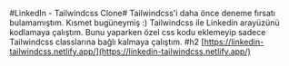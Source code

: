 #LinkedIn - Tailwindcss Clone#
Tailwindcss'i daha önce deneme fırsatı bulamamıştım. Kısmet bugüneymiş :)
Tailwindcss ile Linkedin arayüzünü kodlamaya çalıştım. Bunu yaparken özel css kodu eklemeyip sadece Tailwindcss classlarına bağlı kalmaya çalıştım.
#h2
[https://linkedin-tailwindcss.netlify.app/](https://linkedin-tailwindcss.netlify.app/)
